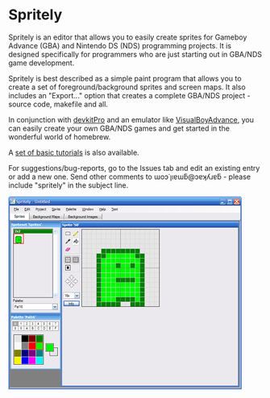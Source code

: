 # Spritely

Spritely is an editor that allows you to easily create sprites for Gameboy
Advance (GBA) and Nintendo DS (NDS) programming projects. It is designed
specifically for programmers who are just starting out in GBA/NDS game
development.

Spritely is best described as a simple paint program that allows you to create
a set of foreground/background sprites and screen maps. It also includes an
"Export..." option that creates a complete GBA/NDS project - source code,
makefile and all.

In conjunction with [devkitPro](https://sourceforge.net/projects/devkitpro/) and
an emulator like [VisualBoyAdvance](https://sourceforge.net/projects/vba/), you
can easily create your own GBA/NDS games and get started in the wonderful world
of homebrew.

A [set of basic tutorials](http://garykac.github.io/spritely/tutorials/index.html) is also available.

For suggestions/bug-reports, go to the Issues tab and edit an existing entry or
add a new one. Send other comments to ɯoɔ˙ןıɐɯƃ@ɔɐʞʎɹɐƃ - please include
"spritely" in the subject line.

![Screenshot](images/misc/sample_sm.png)
